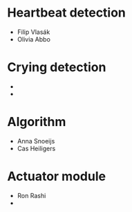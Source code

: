 # Heartbeat detection
 - Filip Vlasák
 - Olivia Abbo

# Crying detection
 - 
 - 

# Algorithm
 - Anna Snoeijs
 - Cas Heiligers

# Actuator module
 - Ron Rashi
 - 
